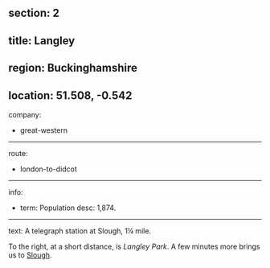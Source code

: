 section: 2
----
title: Langley
----
region: Buckinghamshire
----
location: 51.508, -0.542
----
company:
- great-western
----
route:
- london-to-didcot
----
info:
- term: Population
  desc: 1,874.
----
text: A telegraph station at Slough, 1¼ mile.

To the right, at a short distance, is *Langley Park*. A few minutes more brings us to [Slough](/stations/slough).
